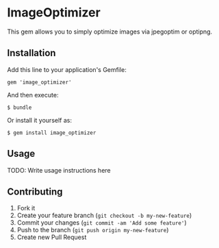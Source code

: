 # ImageOptimizer

This gem allows you to simply optimize images via jpegoptim or optipng.

## Installation

Add this line to your application's Gemfile:

    gem 'image_optimizer'

And then execute:

    $ bundle

Or install it yourself as:

    $ gem install image_optimizer

## Usage

TODO: Write usage instructions here

## Contributing

1. Fork it
2. Create your feature branch (`git checkout -b my-new-feature`)
3. Commit your changes (`git commit -am 'Add some feature'`)
4. Push to the branch (`git push origin my-new-feature`)
5. Create new Pull Request
